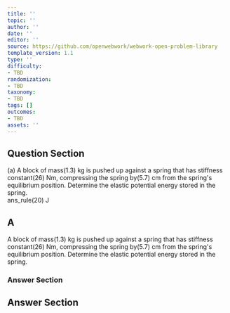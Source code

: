 ```yaml
---
title: ''
topic: ''
author: ''
date: ''
editor: ''
source: https://github.com/openwebwork/webwork-open-problem-library
template_version: 1.1
type: ''
difficulty:
- TBD
randomization:
- TBD
taxonomy:
- TBD
tags: []
outcomes:
- TBD
assets: ''
---
```


## Question Section 

 
  
(a) A block of mass(1.3) kg is pushed up against a spring that has stiffness constant(26) Nm, compressing the spring by(5.7) cm from the spring's equilibrium position. Determine the elastic potential energy stored in the spring.  
 ans_rule(20) J

## A
A block of mass(1.3) kg is pushed up against a spring that has stiffness constant(26) Nm, compressing the spring by(5.7) cm from the spring's equilibrium position. Determine the elastic potential energy stored in the spring.  
### Answer Section


## Answer Section

